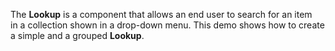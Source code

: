The **Lookup** is&nbsp;a&nbsp;component that allows an&nbsp;end user to&nbsp;search for an&nbsp;item in&nbsp;a&nbsp;collection shown in&nbsp;a&nbsp;drop-down menu. This demo shows how to&nbsp;create a&nbsp;simple and a&nbsp;grouped **Lookup**.